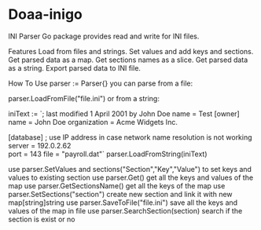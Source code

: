 # Doaa-inigo

INI Parser
Go package provides read and write for INI files.

Features
Load from files and strings.
Set values and add keys and sections.
Get parsed data as a map.
Get sections names as a slice.
Get parsed data as a string.
Export parsed data to INI file.


How To Use
parser := Parser{}
you can parse from a file:

parser.LoadFromFile("file.ini")
or from a string:

iniText := `; last modified 1 April 2001 by John Doe
name = Test
[owner]
name = John Doe
organization = Acme Widgets Inc.

[database]
; use IP address in case network name resolution is not working
server = 192.0.2.62     
port = 143
file = "payroll.dat"`
parser.LoadFromString(iniText)

use parser.SetValues and sections("Section","Key","Value") to set keys and values to existing section
use parser.Get() get all the keys and values of the map
use parser.GetSectionsName() get all the keys of the map
use parser.SetSections("section") create new section and link it with new map[string]string
use parser.SaveToFile("file.ini") save all the keys and values of the map in file
use parser.SearchSection(section) search if the section is exist or no





